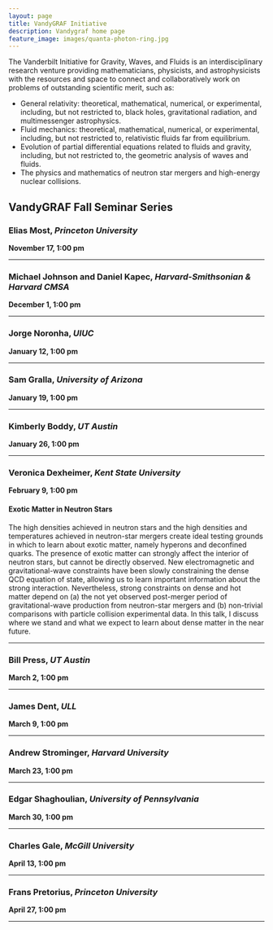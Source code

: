 ```yaml
---
layout: page
title: VandyGRAF Initiative 
description: Vandygraf home page 
feature_image: images/quanta-photon-ring.jpg
---
```


 The Vanderbilt Initiative  for Gravity, Waves, and Fluids is an interdisciplinary research venture  providing mathematicians, physicists, and astrophysicists with the resources and space to connect and collaboratively work on problems of outstanding scientific merit, such as:

+ General relativity: theoretical, mathematical, numerical, or experimental, including, but not restricted to, black holes, gravitational radiation, and multimessenger astrophysics.
+ Fluid mechanics: theoretical, mathematical, numerical, or experimental, including, but not restricted to, relativistic fluids far from equilibrium.
+ Evolution of partial differential equations related to fluids and gravity, including, but not restricted to, the geometric analysis of waves and fluids.
+ The physics and mathematics of neutron star mergers and high-energy nuclear collisions.

## VandyGRAF Fall Seminar Series

### Elias Most, *Princeton University*
**November 17, 1:00 pm**

<hr>

### Michael Johnson and Daniel Kapec, *Harvard-Smithsonian & Harvard CMSA*
**December 1, 1:00 pm**

<hr>

### Jorge Noronha, *UIUC*
**January 12, 1:00 pm**

<hr>

### Sam Gralla, *University of Arizona*
**January 19, 1:00 pm**

<hr>

### Kimberly Boddy, *UT Austin*
**January 26, 1:00 pm**

<hr>

### Veronica Dexheimer, *Kent State University*
**February 9, 1:00 pm**

#### Exotic Matter in Neutron Stars

The high densities achieved in neutron stars and the high densities and temperatures achieved in neutron-star mergers create ideal testing grounds in which to learn about exotic matter, namely hyperons and deconfined quarks. The presence of exotic matter can strongly affect the interior of neutron stars, but cannot be directly observed. New electromagnetic and gravitational-wave constraints have been slowly constraining the dense QCD equation of state, allowing us to learn important information about the strong interaction. Nevertheless, strong constraints on dense and hot matter depend on (a) the not yet observed post-merger period of gravitational-wave production from neutron-star mergers and (b) non-trivial comparisons with particle collision experimental data. In this talk, I discuss where we stand and what we expect to learn about dense matter in the near future.

<hr>

### Bill Press, *UT Austin*
**March 2, 1:00 pm**

<hr>

### James Dent, *ULL*
**March 9, 1:00 pm**

<hr>

### Andrew Strominger, *Harvard University*
**March 23, 1:00 pm**

<hr>

### Edgar Shaghoulian, *University of Pennsylvania*
**March 30, 1:00 pm**

<hr>

### Charles Gale, *McGill University*
**April 13, 1:00 pm**

<hr>

### Frans Pretorius, *Princeton University*
**April 27, 1:00 pm**

<hr>
